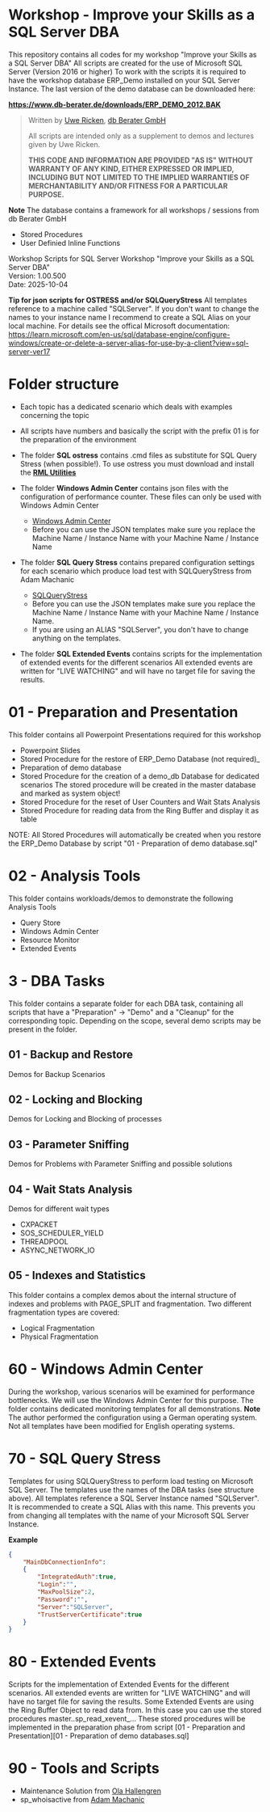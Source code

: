 # Workshop - Improve your Skills as a SQL Server DBA
This repository contains all codes for my workshop "Improve your Skills as a SQL Server DBA"
All scripts are created for the use of Microsoft SQL Server (Version 2016 or higher)
To work with the scripts it is required to have the workshop database ERP_Demo installed on your SQL Server Instance.
The last version of the demo database can be downloaded here:

**https://www.db-berater.de/downloads/ERP_DEMO_2012.BAK**

> Written by
>	[Uwe Ricken](https://www.db-berater.de/uwe-ricken/), 
>	[db Berater GmbH](https://db-berater.de)
> 
> All scripts are intended only as a supplement to demos and lectures
> given by Uwe Ricken.  
>   
> **THIS CODE AND INFORMATION ARE PROVIDED "AS IS" WITHOUT WARRANTY OF 
> ANY KIND, EITHER EXPRESSED OR IMPLIED, INCLUDING BUT NOT LIMITED 
> TO THE IMPLIED WARRANTIES OF MERCHANTABILITY AND/OR FITNESS FOR A
> PARTICULAR PURPOSE.**

**Note**
The database contains a framework for all workshops / sessions from db Berater GmbH
+ Stored Procedures
+ User Definied Inline Functions

Workshop Scripts for SQL Server Workshop "Improve your Skills as a SQL Server DBA"\
Version:	1.00.500\
Date:		2025-10-04

**Tip for json scripts for OSTRESS and/or SQLQueryStress**
All templates reference to a machine called "SQLServer". If you don't want to change the names to your instance name I recommend to create a SQL Alias on your local machine.
For details see the offical Microsoft documentation:
https://learn.microsoft.com/en-us/sql/database-engine/configure-windows/create-or-delete-a-server-alias-for-use-by-a-client?view=sql-server-ver17

# Folder structure
+ Each topic has a dedicated scenario which deals with examples concerning the topic
+ All scripts have numbers and basically the script with the prefix 01 is for the preparation of the environment
+ The folder **SQL ostress** contains .cmd files as substitute for SQL Query Stress (when possible!).
   To use ostress you must download and install the **[RML Utilities](https://learn.microsoft.com/en-us/troubleshoot/sql/tools/replay-markup-language-utility)**
   
+ The folder **Windows Admin Center** contains json files with the configuration of performance counter. These files can only be used with Windows Admin Center
  - [Windows Admin Center](https://www.microsoft.com/en-us/windows-server/windows-admin-center)
  - Before you can use the JSON templates make sure you replace the Machine Name / Instance Name with your Machine Name / Instance Name
+ The folder **SQL Query Stress** contains prepared configuration settings for each scenario which produce load test with SQLQueryStress from Adam Machanic
  - [SQLQueryStress](https://github.com/ErikEJ/SqlQueryStress)
  - Before you can use the JSON templates make sure you replace the Machine Name / Instance Name with your Machine Name / Instance Name.
  - If you are using an ALIAS "SQLServer", you don't have to change anything on the templates. 
+ The folder **SQL Extended Events** contains scripts for the implementation of extended events for the different scenarios
  All extended events are written for "LIVE WATCHING" and will have no target file for saving the results.

# 01 - Preparation and Presentation
This folder contains all Powerpoint Presentations required for this workshop
+ Powerpoint Slides
+ Stored Procedure for the restore of ERP_Demo Database (not required)_
+ Preparation of demo database
+ Stored Procedure for the creation of a demo_db Database for dedicated scenarios
  The stored procedure will be created in the master database and marked as system object!
+ Stored Procedure for the reset of User Counters and Wait Stats Analysis
+ Stored Procedure for reading data from the Ring Buffer and display it as table

NOTE: All Stored Procedures will automatically be created when you restore the ERP_Demo Database by script "01 - Preparation of demo database.sql"

# 02 - Analysis Tools
This folder contains workloads/demos to demonstrate the following Analysis Tools
+ Query Store
+ Windows Admin Center
+ Resource Monitor
+ Extended Events

# 3 - DBA Tasks
This folder contains a separate folder for each DBA task, containing all scripts that have a "Preparation" -> "Demo" and a "Cleanup" for the corresponding topic.
Depending on the scope, several demo scripts may be present in the folder.
## 01 - Backup and Restore
Demos for Backup Scenarios
## 02 - Locking and Blocking
Demos for Locking and Blocking of processes
## 03 - Parameter Sniffing
Demos for Problems with Parameter Sniffing and possible solutions
## 04 - Wait Stats Analysis
Demos for different wait types
+ CXPACKET
+ SOS_SCHEDULER_YIELD
+ THREADPOOL
+ ASYNC_NETWORK_IO
## 05 - Indexes and Statistics
This folder contains a complex demos about the internal structure of indexes and problems with PAGE_SPLIT and fragmentation. Two different fragmentation types are covered:
+ Logical Fragmentation
+ Physical Fragmentation
# 60 - Windows Admin Center
During the workshop, various scenarios will be examined for performance bottlenecks. We will use the Windows Admin Center for this purpose. The folder contains dedicated monitoring templates for all demonstrations.
**Note**
The author performed the configuration using a German operating system. Not all templates have been modified for English operating systems.

# 70 - SQL Query Stress
Templates for using SQLQueryStress to perform load testing on Microsoft SQL Server. The templates use the names of the DBA tasks (see structure above).
All templates reference a SQL Server Instance named "SQLServer". It is recommended to create a SQL Alias with this name.
This prevents you from changing all templates with the name of your Microsoft SQL Server Instance.

**Example**
```json
{
	"MainDbConnectionInfo":
	{
		"IntegratedAuth":true,
		"Login":"",
		"MaxPoolSize":2,
		"Password":"",
		"Server":"SQLServer",
		"TrustServerCertificate":true
	}
}
```
# 80 - Extended Events
Scripts for the implementation of Extended Events for the different scenarios.
All extended events are written for "LIVE WATCHING" and will have no target file for saving the results.
Some Extended Events are using the Ring Buffer Object to read data from.
In this case you can use the stored procedures master..sp_read_xevent_...
These stored procedures will be implemented in the preparation phase from script
[01 - Preparation and Presentation]\[01 - Preparation of demo databases.sql]

# 90 - Tools and Scripts
+ Maintenance Solution from [Ola Hallengren](https://ola.hallengren.com/)
+ sp_whoisactive from [Adam Machanic](https://github.com/amachanic/sp_whoisactive)
